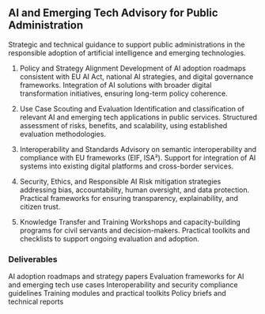 ## AI and Emerging Tech Advisory for Public Administration 

Strategic and technical guidance to support public administrations in the responsible adoption of artificial intelligence and emerging technologies.

1. Policy and Strategy Alignment
Development of AI adoption roadmaps consistent with EU AI Act, national AI strategies, and digital governance frameworks.
Integration of AI solutions with broader digital transformation initiatives, ensuring long-term policy coherence.

2. Use Case Scouting and Evaluation
Identification and classification of relevant AI and emerging tech applications in public services.
Structured assessment of risks, benefits, and scalability, using established evaluation methodologies.

3. Interoperability and Standards
Advisory on semantic interoperability and compliance with EU frameworks (EIF, ISA²).
Support for integration of AI systems into existing digital platforms and cross-border services.

4. Security, Ethics, and Responsible AI
Risk mitigation strategies addressing bias, accountability, human oversight, and data protection.
Practical frameworks for ensuring transparency, explainability, and citizen trust.

5. Knowledge Transfer and Training
Workshops and capacity-building programs for civil servants and decision-makers.
Practical toolkits and checklists to support ongoing evaluation and adoption.

### Deliverables
AI adoption roadmaps and strategy papers
Evaluation frameworks for AI and emerging tech use cases
Interoperability and security compliance guidelines
Training modules and practical toolkits
Policy briefs and technical reports
